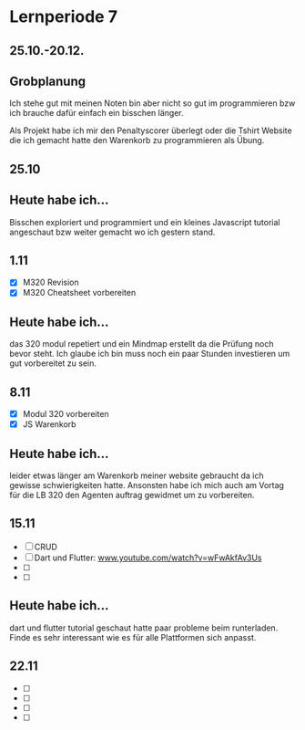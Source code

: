 # Lernperiode 7
## 25.10.-20.12.

## Grobplanung
Ich stehe gut mit meinen Noten bin aber nicht so gut im programmieren bzw ich brauche dafür einfach ein bisschen länger.

Als Projekt habe ich mir den Penaltyscorer überlegt oder die Tshirt Website die ich gemacht hatte den Warenkorb zu programmieren als Übung.

## 25.10

## Heute habe ich...
Bisschen exploriert und programmiert und ein kleines Javascript tutorial angeschaut bzw weiter gemacht wo ich gestern stand. 

## 1.11
- [x] M320 Revision
- [x] M320 Cheatsheet vorbereiten

## Heute habe ich...
das 320 modul repetiert und ein Mindmap erstellt da die Prüfung noch bevor steht. Ich glaube ich bin muss noch ein paar Stunden investieren um gut vorbereitet zu sein.

## 8.11
- [x] Modul 320 vorbereiten
- [x] JS Warenkorb

## Heute habe ich...
leider etwas länger am Warenkorb meiner website gebraucht da ich gewisse schwierigkeiten hatte. Ansonsten habe ich mich auch am Vortag für die LB 320 den Agenten auftrag gewidmet um zu vorbereiten.

## 15.11
- [ ] CRUD
- [ ] Dart und Flutter: www.youtube.com/watch?v=wFwAkfAv3Us
- [ ] 
- [ ]
## Heute habe ich...
dart und flutter tutorial geschaut hatte paar probleme beim runterladen. Finde es sehr interessant wie es für alle Plattformen sich anpasst.

## 22.11
- [ ]
- [ ]
- [ ]
- [ ] 
